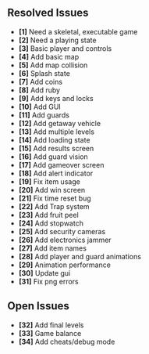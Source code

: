 ## Resolved Issues ##

- **[1]** Need a skeletal, executable game
- **[2]** Need a playing state
- **[3]** Basic player and controls
- **[4]** Add basic map
- **[5]** Add map collision
- **[6]** Splash state
- **[7]** Add coins
- **[8]** Add ruby
- **[9]** Add keys and locks
- **[10]** Add GUI
- **[11]** Add guards
- **[12]** Add getaway vehicle
- **[13]** Add multiple levels
- **[14]** Add loading state
- **[15]** Add results screen
- **[16]** Add guard vision
- **[17]** Add gameover screen
- **[18]** Add alert indicator
- **[19]** Fix item usage
- **[20]** Add win screen
- **[21]** Fix time reset bug
- **[22]** Add Trap system
- **[23]** Add fruit peel
- **[24]** Add stopwatch
- **[25]** Add security cameras
- **[26]** Add electronics jammer
- **[27]** Add item names
- **[28]** Add player and guard animations
- **[29]** Animation performance
- **[30]** Update gui
- **[31]** Fix png errors

## Open Issues ##

- **[32]** Add final levels
- **[33]** Game balance
- **[34]** Add cheats/debug mode


